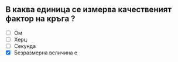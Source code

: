 ## В каква единица се измерва качественият фактор на кръга ?

<!-- Верният отговор е отбелязан с [X] -->

- [ ] Ом
- [ ] Херц
- [ ] Секунда
- [X] Безразмерна величина е
